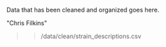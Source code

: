 Data that has been cleaned and organized goes here.

"Chris Filkins"
>>/data/clean/strain_descriptions.csv